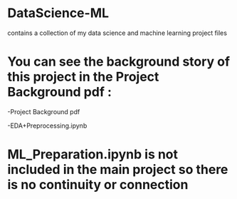 # DataScience-ML
contains a collection of my data science and machine learning project files


# You can see the background story of this project in the Project Background pdf :
-Project Background pdf

-EDA+Preprocessing.ipynb


# ML_Preparation.ipynb is not included in the main project so there is no continuity or connection
